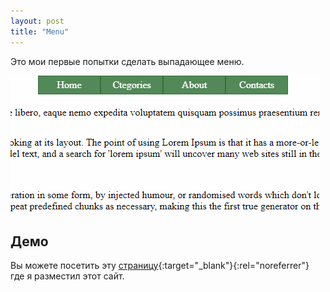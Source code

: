 ```yaml
---
layout: post
title: "Menu"
---
```


Это мои первые попытки сделать выпадающее меню.

![screenshot 2](/assets/img/projects/menu.gif)

## Демо

Вы можете посетить эту [страницу](https://evgenyyushko.github.io/Menu/){:target="_blank"}{:rel="noreferrer"}
где я разместил этот сайт.